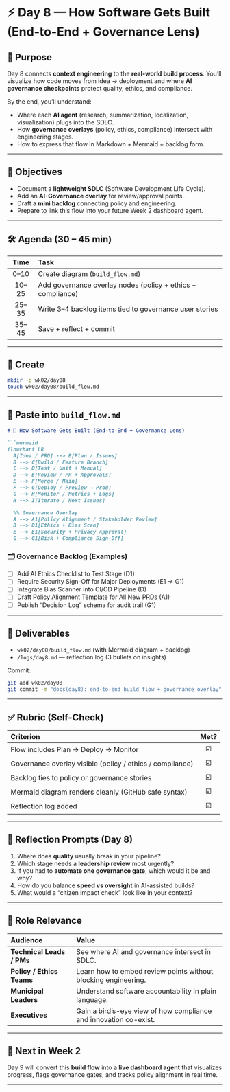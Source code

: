 # ⚡ Day 8 — How Software Gets Built (End-to-End + Governance Lens)

## 🎯 Purpose

Day 8 connects **context engineering** to the **real-world build process**.
You’ll visualize how code moves from idea → deployment and where **AI governance checkpoints** protect quality, ethics, and compliance.

By the end, you’ll understand:

* Where each **AI agent** (research, summarization, localization, visualization) plugs into the SDLC.
* How **governance overlays** (policy, ethics, compliance) intersect with engineering stages.
* How to express that flow in Markdown + Mermaid + backlog form.

---

## 📌 Objectives

* Document a **lightweight SDLC** (Software Development Life Cycle).
* Add an **AI-Governance overlay** for review/approval points.
* Draft a **mini backlog** connecting policy and engineering.
* Prepare to link this flow into your future Week 2 dashboard agent.

---

## 🛠 Agenda (30 – 45 min)

|  Time | Task                                                        |
| :---: | :---------------------------------------------------------- |
|  0–10 | Create diagram (`build_flow.md`)                            |
| 10–25 | Add governance overlay nodes (policy + ethics + compliance) |
| 25–35 | Write 3–4 backlog items tied to governance user stories     |
| 35–45 | Save + reflect + commit                                     |

---

## 🧩 Create

```bash
mkdir -p wk02/day08
touch wk02/day08/build_flow.md
```

---

## 🧠 Paste into `build_flow.md`

````markdown
# 🔧 How Software Gets Built (End-to-End + Governance Lens)

```mermaid
flowchart LR
  A[Idea / PRD] --> B[Plan / Issues]
  B --> C[Build / Feature Branch]
  C --> D[Test / Unit + Manual]
  D --> E[Review / PR + Approvals]
  E --> F[Merge / Main]
  F --> G[Deploy / Preview → Prod]
  G --> H[Monitor / Metrics + Logs]
  H --> I[Iterate / Next Issues]

  %% Governance Overlay
  A --> A1[Policy Alignment / Stakeholder Review]
  D --> D1[Ethics + Bias Scan]
  E --> E1[Security + Privacy Approval]
  G --> G1[Risk + Compliance Sign-Off]
````

### 🗂 Governance Backlog (Examples)

* [ ] Add AI Ethics Checklist to Test Stage (D1)
* [ ] Require Security Sign-Off for Major Deployments (E1 → G1)
* [ ] Integrate Bias Scanner into CI/CD Pipeline (D)
* [ ] Draft Policy Alignment Template for All New PRDs (A1)
* [ ] Publish “Decision Log” schema for audit trail (G1)

---

## 📂 Deliverables

* `wk02/day08/build_flow.md` (with Mermaid diagram + backlog)
* `/logs/day8.md` — reflection log (3 bullets on insights)

Commit:

```bash
git add wk02/day08
git commit -m "docs(day8): end-to-end build flow + governance overlay"
```

---

## ✅ Rubric (Self-Check)

| Criterion                                                 | Met? |
| :-------------------------------------------------------- | :--: |
| Flow includes Plan → Deploy → Monitor                     |  ☑️  |
| Governance overlay visible (policy / ethics / compliance) |  ☑️  |
| Backlog ties to policy or governance stories              |  ☑️  |
| Mermaid diagram renders cleanly (GitHub safe syntax)      |  ☑️  |
| Reflection log added                                      |  ☑️  |

---

## 📝 Reflection Prompts (Day 8)

1. Where does **quality** usually break in your pipeline?
2. Which stage needs a **leadership review** most urgently?
3. If you had to **automate one governance gate**, which would it be and why?
4. How do you balance **speed vs oversight** in AI-assisted builds?
5. What would a “citizen impact check” look like in your context?

---

## 🎯 Role Relevance

| Audience                  | Value                                                             |
| :------------------------ | :---------------------------------------------------------------- |
| **Technical Leads / PMs** | See where AI and governance intersect in SDLC.                    |
| **Policy / Ethics Teams** | Learn how to embed review points without blocking engineering.    |
| **Municipal Leaders**     | Understand software accountability in plain language.             |
| **Executives**            | Gain a bird’s-eye view of how compliance and innovation co-exist. |

---

## 🔄 Next in Week 2

Day 9 will convert this **build flow** into a **live dashboard agent** that visualizes progress, flags governance gates, and tracks policy alignment in real time.

---
